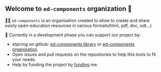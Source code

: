 ## Welcome to `ed-components` organization 👋

🙋‍♀️ `ed-components` is an organisation created to allow to create and share _easily_ open-education resources in various formats(html, pdf, doc, odt...)

🌈 Currently in a development phase you can support our project by:

- starring on github: [ed-components library](https://github.com/ed-components/ed-components) or [ed-components organization](https://github.com/ed-components).
- Open issues and pull requests on the repositories to help this tools to fit your needs.
- Help by funding the project by [funding](https://github.com/sponsors/benabel) me.
